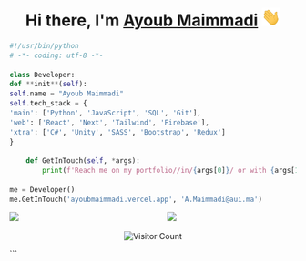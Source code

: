 <h1 align="center">Hi there, I'm <a href="https://ayoubmaimmadi.vercel.app/" target="_blank">Ayoub Maimmadi</a> <img
src="https://github.com/AyoubMaimmadi/AyoubMaimmadi/raw/main/images/Hi.gif" height="32" /></h1>
    
```python
#!/usr/bin/python
# -*- coding: utf-8 -*-

class Developer:
def **init**(self):
self.name = "Ayoub Maimmadi"
self.tech_stack = {
'main': ['Python', 'JavaScript', 'SQL', 'Git'],
'web': ['React', 'Next', 'Tailwind', 'Firebase'],
'xtra': ['C#', 'Unity', 'SASS', 'Bootstrap', 'Redux']
}

    def GetInTouch(self, *args):
        print(f'Reach me on my portfolio//in/{args[0]}/ or with {args[1]}.')

me = Developer()
me.GetInTouch('ayoubmaimmadi.vercel.app', 'A.Maimmadi@aui.ma')

```
<img  src="https://github-readme-stats.vercel.app/api?username=AyoubMaimmadi&show_icons=true&hide_border=true&theme=dark" width="45%" align="right" >
<img  src="https://github-readme-streak-stats.herokuapp.com/?user=AyoubMaimmadi&theme=dark" width="45%" >

<p align="center">
  <img src="https://profile-counter.glitch.me/AyoubMaimmadi/count.svg" alt="Visitor Count" align="center" />
</p>
```

